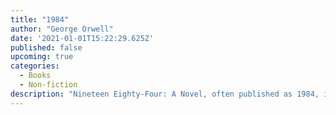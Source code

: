 ```yaml
---
title: "1984"
author: "George Orwell"
date: '2021-01-01T15:22:29.625Z'
published: false
upcoming: true
categories:
  - Books
  - Non-fiction
description: "Nineteen Eighty-Four: A Novel, often published as 1984, is a dystopian novel by English novelist George Orwell. It was published on 8 June 1949 by Secker & Warburg as Orwell's ninth and final book completed in his lifetime."
---
```



